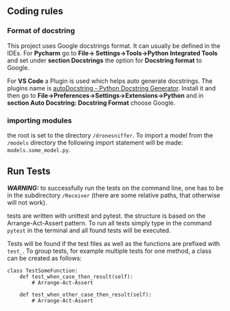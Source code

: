 ## Coding rules

### Format of docstring

This project uses Google docstrings format. It can usually be defined in the IDEs. For **Pycharm** go to **File->
Settings->Tools->Python Integrated Tools** and set under **section Docstrings** the option for **Docstring format** to
Google.

For **VS Code** a Plugin is used which helps auto generate docstrings. The plugins name is [autoDocstring - Python
Docstring Generator](https://marketplace.visualstudio.com/items?itemName=njpwerner.autodocstring). Install it and then
go to **File->Preferences->Settings->Extensions->Python** and in **section Auto Docstring: Docstring Format** choose
Google.

### importing modules

the root is set to the directory `/dronesniffer`. To import a model from the `/models` directory the following import
statement will be made:
`models.some_model.py`.

## Run Tests

**_WARNING:_**
to successfully run the tests on the command line, one has to be in the 
subdirectory `/Receiver` (there are some relative paths, that otherwise 
will not work).

tests are written with unittest and pytest. the structure is based on the Arrange-Act-Assert pattern. To run all tests
simply type in the command `pytest` in the terminal and all found tests will be executed.

Tests will be found if the test files as well as the functions are prefixed with `test_`. To group tests, for example
multiple tests for one method, a class can be created as follows:

```angular2html
class TestSomeFunction:
    def test_when_case_then_result(self):
        # Arrange-Act-Assert

    def test_when_other_case_then_result(self):
        # Arrange-Act-Assert
```
